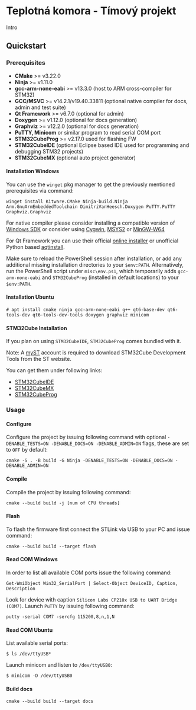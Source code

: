 # Teplotná komora - Tímový projekt

Intro

## Quickstart

### Prerequisites

- **CMake** >= v3.22.0
- **Ninja** >= v1.11.0
- **gcc-arm-none-eabi** >= v13.3.0 (host to ARM cross-compiler for STM32)
- **GCC/MSVC** >= v14.2.1/v19.40.33811 (optional native compiler for docs, admin and test suite)
- **Qt Framework** >= v6.7.0 (optional for admin)
- **Doxygen** >= v1.12.0 (optional for docs generation)
- **Graphviz** >= v12.2.0 (optional for docs generation)
- **PuTTY, Minicom** or similar program to read serial COM port
- **STM32CubeProg** >= v2.17.0 used for flashing FW
- **STM32CubeIDE** (optional Eclipse based IDE used for programming and debugging STM32 projects)
- **STM32CubeMX** (optional auto project generator)

#### Installation Windows

You can use the `winget` pkg manager to get the previously mentioned prerequisites via command:
```
winget install Kitware.CMake Ninja-build.Ninja Arm.GnuArmEmbeddedToolchain DimitriVanHeesch.Doxygen PuTTY.PuTTY Graphviz.Graphviz
```

For native compiler please consider installing a compatible version of [Windows SDK](https://developer.microsoft.com/en-us/windows/downloads/windows-sdk/) or consider using [Cygwin](https://cygwin.com/), [MSYS2](https://www.msys2.org/) or [MinGW-W64](https://www.mingw-w64.org/)

For Qt Framework you can use their official [online installer](https://doc.qt.io/qt-6/qt-online-installation.html) or unofficial Python based [aqtinstall](https://aqtinstall.readthedocs.io/en/latest/getting_started.html).

Make sure to reload the PowerShell session after installation, or add any additional missing installation directories to your `$env:PATH`. Alternatively, run the PowerShell script under `misc\env.ps1`, which temporarily adds `gcc-arm-none-eabi` and `STM32CubeProg` (installed in default locations) to your `$env:PATH`.

#### Installation Ubuntu

```
# apt install cmake ninja gcc-arm-none-eabi g++ qt6-base-dev qt6-tools-dev qt6-tools-dev-tools doxygen graphviz minicom
```

#### STM32Cube Installation

If you plan on using `STM32CubeIDE`, `STM32CubeProg` comes bundled with it.

Note: A [myST](https://my.st.com) account is required to download STM32Cube Development Tools from the ST website.

You can get them under following links:
- [STM32CubeIDE](https://www.st.com/en/development-tools/stm32cubeide.html#st-get-software)
- [STM32CubeMX](https://www.st.com/en/development-tools/stm32cubemx.html#st-get-software)
- [STM32CubeProg](https://www.st.com/en/development-tools/stm32cubeprog.html#st-get-software)

### Usage

#### Configure

Configure the project by issuing following command with optional `-DENABLE_TESTS=ON -DENABLE_DOCS=ON -DENABLE_ADMIN=ON` flags, these are set to `OFF` by default:
```
cmake -S . -B build -G Ninja -DENABLE_TESTS=ON -DENABLE_DOCS=ON -DENABLE_ADMIN=ON
```

#### Compile

Compile the project by issuing following command:
```
cmake --build build -j [num of CPU threads]
```

#### Flash

To flash the firmware first connect the STLink via USB to your PC and issue command:
```
cmake --build build --target flash
```

#### Read COM Windows

In order to list all available COM ports issue the following command:
```
Get-WmiObject Win32_SerialPort | Select-Object DeviceID, Caption, Description
```
Look for device with caption `Silicon Labs CP210x USB to UART Bridge (COM7)`. Launch `PuTTY` by issuing following command:
```
putty -serial COM7 -sercfg 115200,8,n,1,N
```

#### Read COM Ubuntu

List available serial ports:
```
$ ls /dev/ttyUSB*
```

Launch minicom and listen to `/dev/ttyUSB0`:
```
$ minicom -D /dev/ttyUSB0
```

#### Build docs

```
cmake --build build --target docs
```